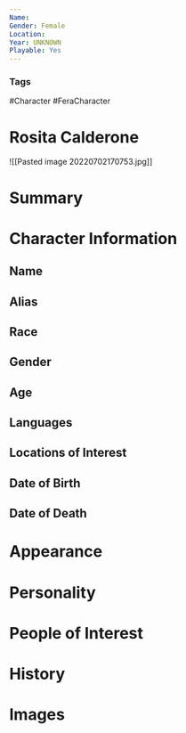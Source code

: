 ```yaml
---
Name: 
Gender: Female
Location: 
Year: UNKNOWN
Playable: Yes
---
```


### Tags
#Character #FeraCharacter 

# Rosita Calderone

![[Pasted image 20220702170753.jpg]]
# Summary


# Character Information

## Name

## Alias

## Race

## Gender

## Age

## Languages

## Locations of Interest

## Date of Birth

## Date of Death

# Appearance

# Personality

# People of Interest

# History

# Images

